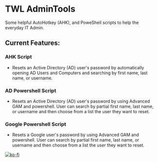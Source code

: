 # TWL AdminTools
 Some helpful AutoHotkey (AHK), and PoweShell scripts to help the everyday IT Admin.

 ## Current Features:
 
### AHK Script
-  Resets an Active Directory (AD) user's password by automatically opening AD Users and Computers and searching by first name, last name, or username.

### AD Powershell Script
-  Resets an Active Directory (AD) user's password by using Advanced GAM and powershell. User can search by partial first name, last name, or username and then choose from a list the user they want to reset.

### Google Powershell Script
-  Resets a Google user's password by using Advanced GAM and powershell. User can search by partial first name, last name, or username and then choose from a list the user they want to reset.

[![ko-fi](https://i.imgur.com/0OeIn4z.png)](https://ko-fi.com/M4M6YVC89)

